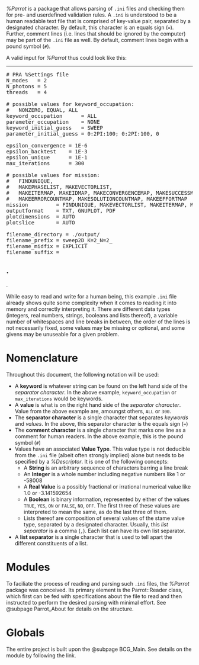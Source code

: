 *%Parrot* is a package that allows parsing of ```.ini``` files and checking them for pre- and userdefined validation rules. A ```.ini``` is understood to be a human readable text file that is comprised of key-value pair, separated by a designated character. By default, this character is an equals sign (```=```). Further, comment lines (i.e. lines that should be ignored by the computer) may be part of the ```.ini``` file as well. By default, comment lines begin with a pound symbol (```#```).

A valid input for *%Parrot* thus could look like this:

---

<pre>
# PRA %Settings file
N_modes   = 2
N_photons = 5
threads   = 4

# possible values for keyword_occupation:
#   NONZERO, EQUAL, ALL
keyword_occupation      = ALL
parameter_occupation    = NONE
keyword_initial_guess   = SWEEP
parameter_initial_guess = 0:2PI:100; 0:2PI:100, 0

epsilon_convergence = 1E-6
epsilon_backtest    = 1E-3
epsilon_unique      = 1E-1
max_iterations      = 300

# possible values for mission:
#   FINDUNIQUE,
#   MAKEPHASELIST, MAKEVECTORLIST,
#   MAKEITERMAP, MAKEIDMAP, MAKECONVERGENCEMAP, MAKESUCCESSMAP,
#   MAKEERRORCOUNTMAP, MAKESOLUTIONCOUNTMAP, MAKEEFFORTMAP
mission         = FINDUNIQUE, MAKEVECTORLIST, MAKEITERMAP, MAKEIDMAP, MAKEERRORCOUNTMAP
outputformat    = TXT, GNUPLOT, PDF
plotdimensions  = AUTO
plotslice       = AUTO

filename_directory = ./output/
filename_prefix = sweep2D_K=2_N=2_
filename_midfix = EXPLICIT
filename_suffix =
</pre>

.
---
.

While easy to read and write for a human being, this example ```.ini``` file already shows quite some complexity when it comes to reading it into memory and correctly interpreting it. There are different data types (integers, real numbers, strings, booleans and lists thereof), a variable number of whitespaces and line breaks in between, the order of the lines is not necessarily fixed, some values may be missing or optional, and some givens may be unuseable for a given problem.

# Nomenclature
Throughout this document, the following notation will be used:

* A **keyword** is whatever string can be found on the left hand side of the *separator character*. In the above example, ```keyword_occupation```
    or ```max_iterations``` would be keywords.
* A **value** is what is on the right hand side of the *separator character*. Value from the above example are, amoungst others, ```ALL``` or ```300```.
* The **separator character** is a single character that separates *keywords* and *values*. In the above, this separator character is the equals sign (```=```)
* The **comment character** is a single character that marks one line as a comment for human readers. In the above example, this is the pound symbol (```#```)
* Values have an associated **Value Type**. This value type is not deducible from the ```.ini``` file (albeit often strongly implied) alone but needs to be specified
  by a *%Descriptor*. It is one of the following concepts:
    * A **String** is an arbitrary sequence of characters barring a line break
    * An **Integer** is a whole number including negative numbers like 1 or -58008
    * A **Real Value** is a possibly fractional or irrational numerical value like 1.0 or -3.141592654
    * A **Boolean** is binary information, represented by either of the values ```TRUE```, ```YES```, ```ON``` or ```FALSE```, ```NO```, ```OFF```.
        The first three of these values are interpreted to mean the same, as do the last three of them.
    * Lists thereof are composition of several values of the stame value type, separated by a designated character. Usually, this *list separator*
        is a comma (```,```). Each list can have its own list separator.
* A **list separator** is a single character that is used to tell apart the different constituents of a list.

# Modules
To faciliate the process of reading and parsing such ```.ini```  files, the *%Parrot* package was conceived. Its primary element is the Parrot::Reader class, which first can be fed with specifications about the file to read and then instructed to perform the desired parsing with minimal effort. See @subpage Parrot_About for details on the structure.

# Globals
The entire project is built upon the @subpage BCG_Main. See details on the module by following the link.
